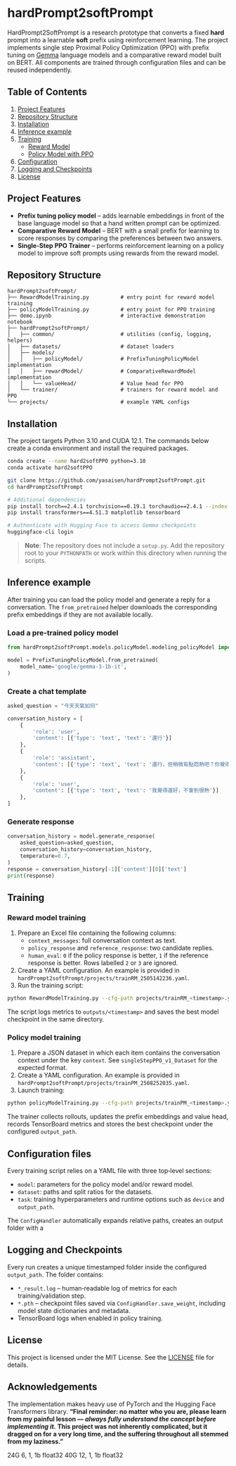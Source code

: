 # hardPrompt2softPrompt

HardPrompt2SoftPrompt is a research prototype that converts a fixed **hard** prompt into a learnable **soft** prefix using reinforcement learning.  The project implements single step Proximal Policy Optimization (PPO) with prefix tuning on [Gemma](https://huggingface.co/google/gemma-3-1b-it) language models and a comparative reward model built on BERT.  All components are trained through configuration files and can be reused independently.

## Table of Contents

1. [Project Features](#project-features)
2. [Repository Structure](#repository-structure)
3. [Installation](#installation)
4. [Inference example](#inference-example)
5. [Training](#training)
   - [Reward Model](#reward-model-training)
   - [Policy Model with PPO](#policy-model-training)
6. [Configuration](#configuration-files)
7. [Logging and Checkpoints](#logging-and-checkpoints)
8. [License](#license)

## Project Features

* **Prefix tuning policy model** – adds learnable embeddings in front of the base language model so that a hand written prompt can be optimized.
* **Comparative Reward Model** – BERT with a small prefix for learning to score responses by comparing the preferences between two answers.
* **Single‑Step PPO Trainer** – performs reinforcement learning on a policy model to improve soft prompts using rewards from the reward model.

## Repository Structure

```
hardPrompt2softPrompt/
├── RewardModelTraining.py          # entry point for reward model training
├── policyModelTraining.py          # entry point for PPO training
├── demo.ipynb                      # interactive demonstration notebook
├── hardPrompt2softPrompt/
│   ├── common/                     # utilities (config, logging, helpers)
│   ├── datasets/                   # dataset loaders
│   ├── models/
│   │   ├── policyModel/            # PrefixTuningPolicyModel implementation
│   │   ├── rewardModel/            # ComparativeRewardModel implementation
│   │   └── valueHead/              # Value head for PPO
│   └── trainer/                    # trainers for reward model and PPO
└── projects/                       # example YAML configs
```

## Installation

The project targets Python 3.10 and CUDA 12.1.  The commands below create a conda environment and install the required packages.

```bash
conda create --name hard2softPPO python=3.10
conda activate hard2softPPO

git clone https://github.com/yasaisen/hardPrompt2softPrompt.git
cd hardPrompt2softPrompt

# Additional dependencies
pip install torch==2.4.1 torchvision==0.19.1 torchaudio==2.4.1 --index-url https://download.pytorch.org/whl/cu121
pip install transformers==4.51.3 matplotlib tensorboard

# Authenticate with Hugging Face to access Gemma checkpoints
huggingface-cli login
```

> **Note**: The repository does not include a `setup.py`.  Add the repository
> root to your `PYTHONPATH` or work within this directory when running the
> scripts.

## Inference example

After training you can load the policy model and generate a reply for a conversation.  The `from_pretrained` helper downloads the corresponding prefix embeddings if they are not available locally.

### Load a pre‑trained policy model
```python
from hardPrompt2softPrompt.models.policyModel.modeling_policyModel import PrefixTuningPolicyModel

model = PrefixTuningPolicyModel.from_pretrained(
    model_name='google/gemma-3-1b-it', 
)
```

### Create a chat template
```python
asked_question = "今天天氣如何"

conversation_history = [
    {
        'role': 'user', 
        'content': [{'type': 'text', 'text': '還行'}]
    }, 
    {
        'role': 'assistant', 
        'content': [{'type': 'text', 'text': '還行，但稍微有點悶熱吧？你覺得今天天氣怎麼樣呢？'}]
    }, 
    {
        'role': 'user', 
        'content': [{'type': 'text', 'text': '我覺得還好，不會到很熱'}]
    }, 
]
```

### Generate response
```python
conversation_history = model.generate_response( 
    asked_question=asked_question, 
    conversation_history=conversation_history, 
    temperature=0.7, 
)
response = conversation_history[-1]['content'][0]['text']
print(response)
```

## Training

### Reward model training

1. Prepare an Excel file containing the following columns:
   - `context_messages`: full conversation context as text.
   - `policy_response` and `reference_response`: two candidate replies.
   - `human_eval`: `0` if the policy response is better, `1` if the reference response is better.  Rows labelled `2` or `3` are ignored.
2. Create a YAML configuration.  An example is provided in `hardPrompt2softPrompt/projects/trainRM_2505142236.yaml`.
3. Run the training script:

```bash
python RewardModelTraining.py --cfg-path projects/trainRM_<timestamp>.yaml
```

The script logs metrics to `outputs/<timestamp>` and saves the best model checkpoint in the same directory.

### Policy model training

1. Prepare a JSON dataset in which each item contains the conversation context under the key `context`.  See `singleStepPPO_v1_Dataset` for the expected format.
2. Create a YAML configuration.  An example is provided in `hardPrompt2softPrompt/projects/trainPM_2508252035.yaml`.
3. Launch training:

```bash
python policyModelTraining.py --cfg-path projects/trainPM_<timestamp>.yaml
```

The trainer collects rollouts, updates the prefix embeddings and value head, records TensorBoard metrics and stores the best checkpoint under the configured `output_path`.

## Configuration files

Every training script relies on a YAML file with three top‑level sections:

- `model`: parameters for the policy model and/or reward model.
- `dataset`: paths and split ratios for the datasets.
- `task`: training hyperparameters and runtime options such as `device` and
  `output_path`.

The `ConfigHandler` automatically expands relative paths, creates an output
folder with a 

## Logging and Checkpoints

Every run creates a unique timestamped folder inside the configured
`output_path`.  The folder contains:

* `*_result.log` – human‑readable log of metrics for each training/validation
  step.
* `*.pth` – checkpoint files saved via `ConfigHandler.save_weight`, including
  model state dictionaries and metadata.
* TensorBoard logs when enabled in policy training.

## License

This project is licensed under the MIT License.  See the [LICENSE](LICENSE)
file for details.

## Acknowledgements

The implementation makes heavy use of PyTorch and the Hugging Face Transformers library.
**“Final reminder: no matter who you are, please learn from my painful lesson — *always fully understand the concept before implementing it.* This project was not inherently complicated, but it dragged on for a very long time, and the suffering throughout all stemmed from my laziness.”**


24G 6, 1, 1b float32
40G 12, 1, 1b float32
